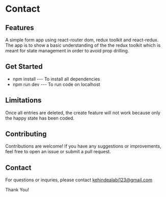 # Contact
## Features
A simple form app using react-router dom, redux toolkit and react-redux. The app is to show a basic understanding of the the redux toolkit which is meant for state management in order to avoid prop drilling.

## Get Started
- npm install --- To install all dependencies
- npm run dev --- To run code on localhost

## Limitations
Once all entries are deleted, the create feature will not work because only the happy state has been coded.

## Contributing
Contributions are welcome! If you have any suggestions or improvements, feel free to open an issue or submit a pull request.

## Contact
For questions or inquries, please contact <a href="mailto:kehindealabi123@gmail.com" target="_blank">kehindealabi123@gmail.com<a>

Thank You!
